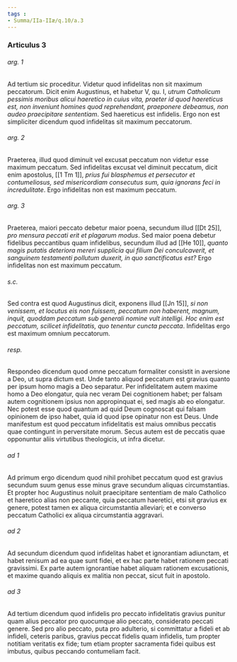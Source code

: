 ```yaml
---
tags : 
- Summa/IIa-IIæ/q.10/a.3
---
```


### Articulus 3

###### arg. 1
Ad tertium sic proceditur. Videtur quod infidelitas non sit maximum peccatorum. Dicit enim Augustinus, et habetur V, qu. I, *utrum Catholicum pessimis moribus alicui haeretico in cuius vita, praeter id quod haereticus est, non inveniunt homines quod reprehendant, praeponere debeamus, non audeo praecipitare sententiam*. Sed haereticus est infidelis. Ergo non est simpliciter dicendum quod infidelitas sit maximum peccatorum.

###### arg. 2
Praeterea, illud quod diminuit vel excusat peccatum non videtur esse maximum peccatum. Sed infidelitas excusat vel diminuit peccatum, dicit enim apostolus, [[1 Tm 1]], *prius fui blasphemus et persecutor et contumeliosus, sed misericordiam consecutus sum, quia ignorans feci in incredulitate*. Ergo infidelitas non est maximum peccatum.

###### arg. 3
Praeterea, maiori peccato debetur maior poena, secundum illud [[Dt 25]], *pro mensura peccati erit et plagarum modus*. Sed maior poena debetur fidelibus peccantibus quam infidelibus, secundum illud ad [[He 10]], *quanto magis putatis deteriora mereri supplicia qui filium Dei conculcaverit, et sanguinem testamenti pollutum duxerit, in quo sanctificatus est?* Ergo infidelitas non est maximum peccatum.

###### s.c.
Sed contra est quod Augustinus dicit, exponens illud [[Jn 15]], *si non venissem, et locutus eis non fuissem, peccatum non haberent, magnum, inquit, quoddam peccatum sub generali nomine vult intelligi. Hoc enim est peccatum, scilicet infidelitatis, quo tenentur cuncta peccata*. Infidelitas ergo est maximum omnium peccatorum.

###### resp.
Respondeo dicendum quod omne peccatum formaliter consistit in aversione a Deo, ut supra dictum est. Unde tanto aliquod peccatum est gravius quanto per ipsum homo magis a Deo separatur. Per infidelitatem autem maxime homo a Deo elongatur, quia nec veram Dei cognitionem habet; per falsam autem cognitionem ipsius non appropinquat ei, sed magis ab eo elongatur. Nec potest esse quod quantum ad quid Deum cognoscat qui falsam opinionem de ipso habet, quia id quod ipse opinatur non est Deus. Unde manifestum est quod peccatum infidelitatis est maius omnibus peccatis quae contingunt in perversitate morum. Secus autem est de peccatis quae opponuntur aliis virtutibus theologicis, ut infra dicetur.

###### ad 1
Ad primum ergo dicendum quod nihil prohibet peccatum quod est gravius secundum suum genus esse minus grave secundum aliquas circumstantias. Et propter hoc Augustinus noluit praecipitare sententiam de malo Catholico et haeretico alias non peccante, quia peccatum haeretici, etsi sit gravius ex genere, potest tamen ex aliqua circumstantia alleviari; et e converso peccatum Catholici ex aliqua circumstantia aggravari.

###### ad 2
Ad secundum dicendum quod infidelitas habet et ignorantiam adiunctam, et habet renisum ad ea quae sunt fidei, et ex hac parte habet rationem peccati gravissimi. Ex parte autem ignorantiae habet aliquam rationem excusationis, et maxime quando aliquis ex malitia non peccat, sicut fuit in apostolo.

###### ad 3
Ad tertium dicendum quod infidelis pro peccato infidelitatis gravius punitur quam alius peccator pro quocumque alio peccato, considerato peccati genere. Sed pro alio peccato, puta pro adulterio, si committatur a fideli et ab infideli, ceteris paribus, gravius peccat fidelis quam infidelis, tum propter notitiam veritatis ex fide; tum etiam propter sacramenta fidei quibus est imbutus, quibus peccando contumeliam facit.

